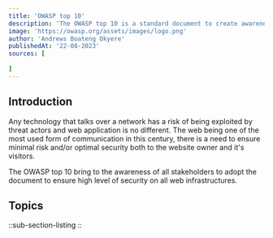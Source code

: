 ```yaml
---
title: 'OWASP top 10'
description: 'The OWASP top 10 is a standard document to create awareness on the ten most critical security vulnerabilities affecting web applications. This document is on the 2021 edition.'
image: 'https://owasp.org/assets/images/logo.png'
author: 'Andrews Boateng Okyere'
publishedAt: '22-08-2023'
sources: [
    
]
---
```


## Introduction

Any technology that talks over a network has a risk of being exploited by threat actors and web application is no different. The web being one of the most used form of communication in this century, there is a need to ensure minimal risk and/or optimal security both to the website owner and it's visitors.

The OWASP top 10 bring to the awareness of all stakeholders to adopt the document to ensure high level of security on all web infrastructures.

## Topics

::sub-section-listing
::
